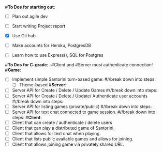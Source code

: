 #**To Dos for starting out**:
- [ ] Plan out agile dev
- [ ] Start writing Project report
- [X] Use Git hub
- [ ] Make accounts for Heroku, PostgresDB

- [ ] Learn how to use Express(), SQL for Postgres

#**To Dos for C-grade**:
-#Client and #Server must authenticate connection!
  #**Game**:
  - [ ] Implement simple Santorini turn-based game:
    #//break down into steps:
    - [ ] Theme-based
  #**Server**:
  - [ ] Server API for Create / Delete / Update Games
    #//break down into steps:
  - [ ] Server API for Create / Delete / Update/ Authenticate user accounts
    #//break down into steps:
  - [ ] Server API for listing games  (private/public)
    #//break down into steps:
  - [ ] Server API for text chat connected to game session.
    #//break down into steps:
  #**Client**:
  - [ ] Client that can create / authenticate / delete users
  - [ ] Client that can play a distributed game of Santorini.
  - [ ] Client that allows for text chat when playing.
  - [ ] Client that lists public available games and allows for joining.
  - [ ] Client that allows joining game via privately shared URL.
